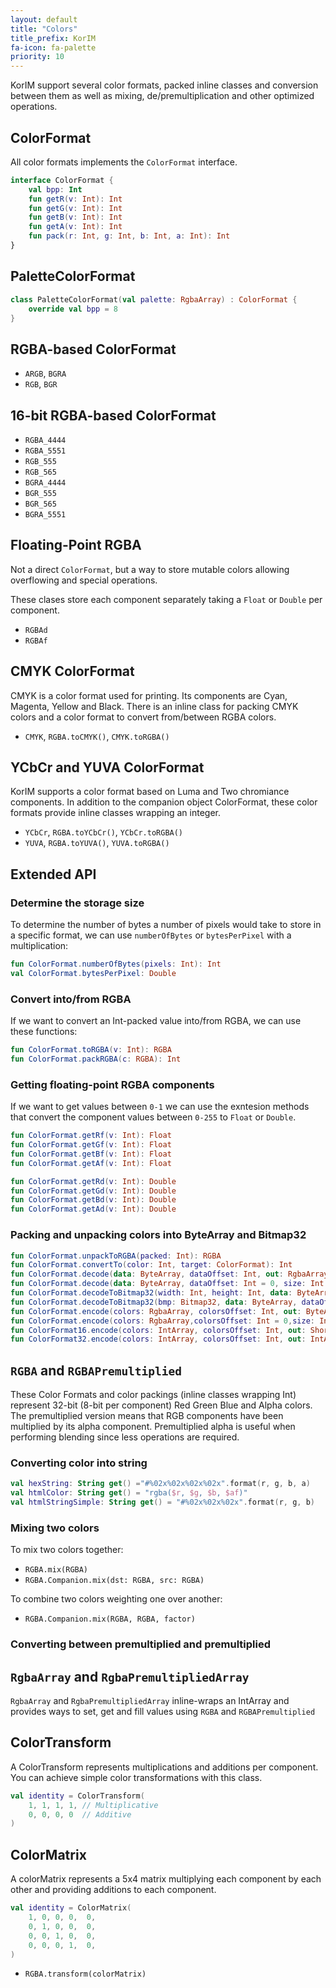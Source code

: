 ```yaml
---
layout: default
title: "Colors"
title_prefix: KorIM
fa-icon: fa-palette
priority: 10
---
```


KorIM support several color formats, packed inline classes and conversion between them
as well as mixing, de/premultiplication and other optimized operations.

## ColorFormat

All color formats implements the `ColorFormat` interface.

```kotlin
interface ColorFormat {
    val bpp: Int
	fun getR(v: Int): Int
	fun getG(v: Int): Int
	fun getB(v: Int): Int
	fun getA(v: Int): Int
	fun pack(r: Int, g: Int, b: Int, a: Int): Int
}
```

## PaletteColorFormat

```kotlin
class PaletteColorFormat(val palette: RgbaArray) : ColorFormat {
    override val bpp = 8
}
```

## RGBA-based ColorFormat

* `ARGB`, `BGRA`
* `RGB`, `BGR`

## 16-bit RGBA-based ColorFormat

* `RGBA_4444`
* `RGBA_5551`
* `RGB_555`
* `RGB_565`
* `BGRA_4444`
* `BGR_555`
* `BGR_565`
* `BGRA_5551`

## Floating-Point RGBA

Not a direct `ColorFormat`, but a way to store mutable colors
allowing overflowing and special operations.

These clases store each component separately taking a `Float` or `Double` per component.

* `RGBAd`
* `RGBAf`

## CMYK ColorFormat

CMYK is a color format used for printing. Its components are Cyan, Magenta, Yellow and Black.
There is an inline class for packing CMYK colors and a color format to convert from/between
RGBA colors.

* `CMYK`, `RGBA.toCMYK()`, `CMYK.toRGBA()` 

## YCbCr and YUVA ColorFormat

KorIM supports a color format based on Luma and Two chromiance components.
In addition to the companion object ColorFormat, these color formats
provide inline classes wrapping an integer.

* `YCbCr`, `RGBA.toYCbCr()`, `YCbCr.toRGBA()`
* `YUVA`, `RGBA.toYUVA()`, `YUVA.toRGBA()`

## Extended API

### Determine the storage size

To determine the number of bytes a number of pixels would take to store
in a specific format, we can use `numberOfBytes` or `bytesPerPixel` with
a multiplication:

```kotlin
fun ColorFormat.numberOfBytes(pixels: Int): Int
val ColorFormat.bytesPerPixel: Double
```

### Convert into/from RGBA

If we want to convert an Int-packed value into/from RGBA,
we can use these functions: 

```kotlin
fun ColorFormat.toRGBA(v: Int): RGBA
fun ColorFormat.packRGBA(c: RGBA): Int
```

### Getting floating-point RGBA components

If we want to get values between `0-1`
we can use the exntesion methods that convert
the component values between `0-255` to `Float` or `Double`.

```kotlin
fun ColorFormat.getRf(v: Int): Float
fun ColorFormat.getGf(v: Int): Float
fun ColorFormat.getBf(v: Int): Float
fun ColorFormat.getAf(v: Int): Float

fun ColorFormat.getRd(v: Int): Double
fun ColorFormat.getGd(v: Int): Double
fun ColorFormat.getBd(v: Int): Double
fun ColorFormat.getAd(v: Int): Double
```

### Packing and unpacking colors into ByteArray and Bitmap32

```kotlin
fun ColorFormat.unpackToRGBA(packed: Int): RGBA
fun ColorFormat.convertTo(color: Int, target: ColorFormat): Int
fun ColorFormat.decode(data: ByteArray, dataOffset: Int, out: RgbaArray, outOffset: Int, size: Int, littleEndian: Boolean = true)
fun ColorFormat.decode(data: ByteArray, dataOffset: Int = 0, size: Int = (data.size / bytesPerPixel).toInt(), littleEndian: Boolean = true): RgbaArray
fun ColorFormat.decodeToBitmap32(width: Int, height: Int, data: ByteArray, dataOffset: Int = 0, littleEndian: Boolean = true): Bitmap32 
fun ColorFormat.decodeToBitmap32(bmp: Bitmap32, data: ByteArray, dataOffset: Int = 0, littleEndian: Boolean = true): Bitmap32 
fun ColorFormat.encode(colors: RgbaArray, colorsOffset: Int, out: ByteArray, outOffset: Int, size: Int, littleEndian: Boolean = true)
fun ColorFormat.encode(colors: RgbaArray,colorsOffset: Int = 0,size: Int = colors.size,littleEndian: Boolean = true)
fun ColorFormat16.encode(colors: IntArray, colorsOffset: Int, out: ShortArray, outOffset: Int, size: Int): Unit
fun ColorFormat32.encode(colors: IntArray, colorsOffset: Int, out: IntArray, outOffset: Int, size: Int): Unit
```

## `RGBA` and `RGBAPremultiplied`

These Color Formats and color packings (inline classes wrapping Int) represent
32-bit (8-bit per component) Red Green Blue and Alpha colors.
The premultiplied version means that RGB components have been multiplied by its alpha component.
Premultiplied alpha is useful when performing blending since less operations are required. 

### Converting color into string

```kotlin
val hexString: String get() ="#%02x%02x%02x%02x".format(r, g, b, a)
val htmlColor: String get() = "rgba($r, $g, $b, $af)"
val htmlStringSimple: String get() = "#%02x%02x%02x".format(r, g, b)
```

### Mixing two colors

To mix two colors together:

* `RGBA.mix(RGBA)`
* `RGBA.Companion.mix(dst: RGBA, src: RGBA)`

To combine two colors weighting one over another:

* `RGBA.Companion.mix(RGBA, RGBA, factor)`

### Converting between premultiplied and premultiplied

## `RgbaArray` and `RgbaPremultipliedArray`

`RgbaArray` and `RgbaPremultipliedArray` inline-wraps an IntArray and provides ways
to set, get and fill values using `RGBA` and `RGBAPremultiplied`

## ColorTransform

A ColorTransform represents multiplications and additions per component.
You can achieve simple color transformations with this class.

```kotlin
val identity = ColorTransform(
    1, 1, 1, 1, // Multiplicative
    0, 0, 0, 0  // Additive
)
``` 
 
## ColorMatrix

A colorMatrix represents a 5x4 matrix multiplying each component by each other
and providing additions to each component.

```kotlin
val identity = ColorMatrix(
    1, 0, 0, 0,  0,
    0, 1, 0, 0,  0,
    0, 0, 1, 0,  0,
    0, 0, 0, 1,  0,
)
``` 

* `RGBA.transform(colorMatrix)`
